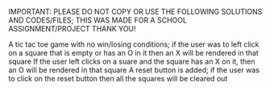 IMPORTANT: PLEASE DO NOT COPY OR USE THE FOLLOWING SOLUTIONS AND CODES/FILES; THIS WAS MADE FOR A SCHOOL ASSIGNMENT/PROJECT THANK YOU!

A tic tac toe game with no win/losing conditions; if the user was to left click on a square that is empty or has an O in it then an X will be rendered in that square
If the user left clicks on a suare and the square has an X on it, then an O will be rendered in that square
A reset button is added; if the user was to click on the reset button then all the squares will be cleared out

